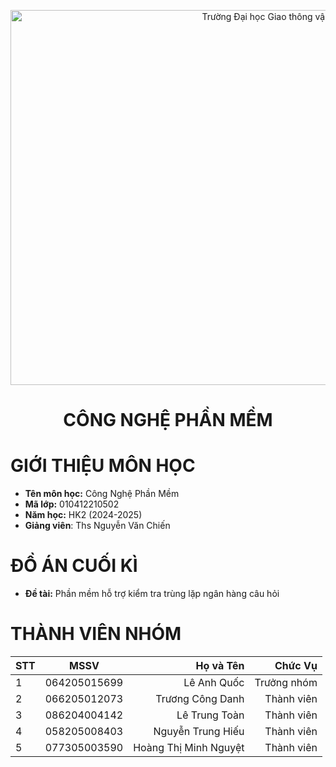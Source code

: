 <!-- Banner -->
<p align="center">
  <img width="877" height="600" src="https://giaothongvantaitphcm.edu.vn/wp-content/uploads/2025/01/Logo-GTVT.png" class="header_logo header-logo" alt="Trường Đại học Giao thông vận tải TPHCM">
</p>

<h1 align="center"><b>CÔNG NGHỆ PHẦN MỀM</b></h1>

# GIỚI THIỆU MÔN HỌC
* **Tên môn học:** Công Nghệ Phần Mềm
* **Mã lớp:** 010412210502
* **Năm học:** HK2 (2024-2025)
* **Giảng viên**: Ths Nguyễn Văn Chiến 

# ĐỒ ÁN CUỐI KÌ
* **Đề tài:** Phần mềm hỗ trợ kiểm tra trùng lặp ngân hàng câu hỏi

# THÀNH VIÊN NHÓM
| STT    | MSSV          | Họ và Tên              |Chức Vụ    |
| ------ |:-------------:| ----------------------:|----------:|
|   1    | 064205015699  | Lê Anh Quốc            |Trưởng nhóm|
|   2    | 066205012073  | Trương Công Danh       |Thành viên |
|   3    | 086204004142  | Lê Trung Toàn          |Thành viên |
|   4    | 058205008403  | Nguyễn Trung Hiếu      |Thành viên |
|   5    | 077305003590  | Hoàng Thị Minh Nguyệt  |Thành viên |



